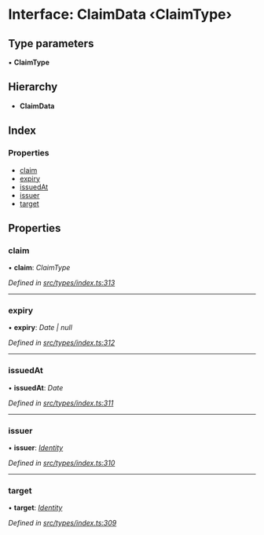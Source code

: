 # Interface: ClaimData ‹**ClaimType**›

## Type parameters

▪ **ClaimType**

## Hierarchy

* **ClaimData**

## Index

### Properties

* [claim](claimdata.md#claim)
* [expiry](claimdata.md#expiry)
* [issuedAt](claimdata.md#issuedat)
* [issuer](claimdata.md#issuer)
* [target](claimdata.md#target)

## Properties

###  claim

• **claim**: *ClaimType*

*Defined in [src/types/index.ts:313](https://github.com/PolymathNetwork/polymesh-sdk/blob/108d588b/src/types/index.ts#L313)*

___

###  expiry

• **expiry**: *Date | null*

*Defined in [src/types/index.ts:312](https://github.com/PolymathNetwork/polymesh-sdk/blob/108d588b/src/types/index.ts#L312)*

___

###  issuedAt

• **issuedAt**: *Date*

*Defined in [src/types/index.ts:311](https://github.com/PolymathNetwork/polymesh-sdk/blob/108d588b/src/types/index.ts#L311)*

___

###  issuer

• **issuer**: *[Identity](../classes/identity.md)*

*Defined in [src/types/index.ts:310](https://github.com/PolymathNetwork/polymesh-sdk/blob/108d588b/src/types/index.ts#L310)*

___

###  target

• **target**: *[Identity](../classes/identity.md)*

*Defined in [src/types/index.ts:309](https://github.com/PolymathNetwork/polymesh-sdk/blob/108d588b/src/types/index.ts#L309)*
